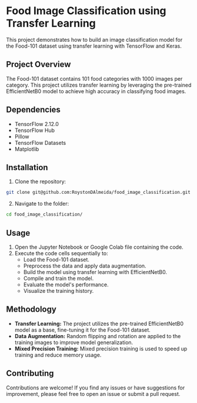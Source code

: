 # Food Image Classification using Transfer Learning

This project demonstrates how to build an image classification model for the Food-101 dataset using transfer learning with TensorFlow and Keras.

## Project Overview

The Food-101 dataset contains 101 food categories with 1000 images per category. This project utilizes transfer learning by leveraging the pre-trained EfficientNetB0 model to achieve high accuracy in classifying food images.

## Dependencies

- TensorFlow 2.12.0
- TensorFlow Hub
- Pillow
- TensorFlow Datasets
- Matplotlib

## Installation

1. Clone the repository:
```bash
git clone git@github.com:RoystonDAlmeida/food_image_classification.git
```

2. Navigate to the folder:
```bash
cd food_image_classification/
```

## Usage

1. Open the Jupyter Notebook or Google Colab file containing the code.
2. Execute the code cells sequentially to:
    - Load the Food-101 dataset.
    - Preprocess the data and apply data augmentation.
    - Build the model using transfer learning with EfficientNetB0.
    - Compile and train the model.
    - Evaluate the model's performance.
    - Visualize the training history.

## Methodology

- **Transfer Learning:** The project utilizes the pre-trained EfficientNetB0 model as a base, fine-tuning it for the Food-101 dataset.
- **Data Augmentation:** Random flipping and rotation are applied to the training images to improve model generalization.
- **Mixed Precision Training:** Mixed precision training is used to speed up training and reduce memory usage.

## Contributing

Contributions are welcome! If you find any issues or have suggestions for improvement, please feel free to open an issue or submit a pull request.
